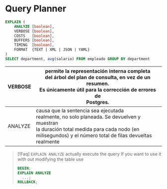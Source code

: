 # Query Planner

```sql
EXPLAIN (
	ANALYZE [boolean],
	VERBOSE [boolean],
	COSTS   [boolean],
	BUFFERS [boolean],
	TIMING  [boolean],
	FORMAT  {TEXT | XML | JSON | YAML}
)
SELECT department, avg(salario) FROM empleado GROUP BY department
```


| VERBOSE | permite la representación interna completa<br>del árbol del plan de consulta, en vez de un resumen.<br>Es únicamente útil para la corrección de errores de<br>Postgres. |
| --- | --- |
| ANALYZE | causa que la sentencia sea ejecutada<br>realmente, no solo planeada. Se devuelven y muestran<br>la duración total medida para cada nodo (en<br>milisegundos) y el número total de filas devueltas<br>realmente |


> [!Faq] `EXPLAIN ANALYZE` actually execute the query
> If you want to use it with out modifying the table use 
> ```sql
> BEGIN;
> EXPLAIN ANALYZE 
> 	...;
> ROLLBACK;
> ```

